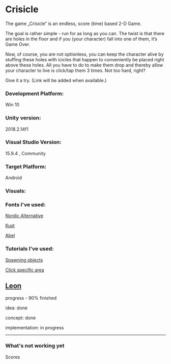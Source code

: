 # Crisicle

The game  „Crisicle“ is an endless, score (time) based 2-D Game. 

The goal is rather simple - run for as long as you can. The twist is that there are holes in the floor and if you (your character) fall into one of them, it‘s Game Over.

Now, of course, you are not optionless, you can keep the character alive by stuffing these holes with icicles that happen to conveniently be placed right above these holes. All you have to do to make them drop and thereby allow your character to live is click/tap them 3 times. Not too hard, right?

Give it a try. (Link will be added when available.)

### Development Platform:

Win 10

### Unity version:

2018.2.14f1

### Visual Studio Version:

15.9.4 , Community

### Target Platform:

Android

### Visuals:

### Fonts I've used:

[Nordic Alternative](https://freedesignresources.net/nordic-free-font/)

[Kust](https://www.behance.net/gallery/33481677/KUST-Free-Brush-Font)

[Abel](https://fonts.google.com/specimen/Abel?selection.family=Abel)

### Tutorials I've used:

[Spawning objects](https://www.youtube.com/watch?v=OMjZj-C40M4)

[Click specific area](https://docs.unity3d.com/ScriptReference/Camera.ScreenToWorldPoint.html)

[Leon](https://github.com/RIPinPuppers)
---

progress - 90% finished

idea: done

concept: done

implementation: in progress

---

### What's not working yet

Scores
